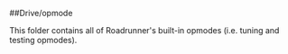 ##Drive/opmode

This folder contains all of Roadrunner's built-in opmodes (i.e. tuning and testing opmodes).